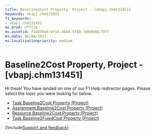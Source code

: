 ```yaml
---
title: Baseline2Cost Property, Project - [vbapj.chm131451]
keywords: vbapj.chm131451
f1_keywords:
- vbapj.chm131451
ms.prod: office
ms.assetid: f149f0e8-bf14-46bd-9f88-760d608c79f7
ms.date: 06/08/2017
ms.localizationpriority: medium
---
```



# Baseline2Cost Property, Project - [vbapj.chm131451]

Hi there! You have landed on one of our F1 Help redirector pages. Please select the topic you were looking for below.

- [Task.Baseline2Cost Property (Project)](https://msdn.microsoft.com/library/ae1d835b-021b-2066-6826-21b068263e15%28Office.15%29.aspx)
- [Assignment.Baseline2Cost Property (Project)](https://msdn.microsoft.com/library/827ab8e6-0e4f-84a7-e77a-2966747c8d59%28Office.15%29.aspx)
- [Resource.Baseline2Cost Property (Project)](https://msdn.microsoft.com/library/497fcd5a-f99b-d3ae-f6ab-cf45e6d359c3%28Office.15%29.aspx)
- [Task.Baseline2FixedCost Property (Project)](https://msdn.microsoft.com/library/4075575f-0389-a009-3805-f9e78649150f%28Office.15%29.aspx)

[!include[Support and feedback](~/includes/feedback-boilerplate.md)]